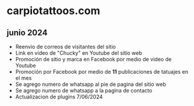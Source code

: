 # carpiotattoos.com

## junio 2024

* Reenvio de correos de visitantes del sitio
* Link en video de "Chucky" en Youtube del sitio web
* Promoción de sitio y marca en Facebook por medio de video de Youtube
* Promoción por Facebook por medio de __11__ publicaciones de tatuajes en el mes
* Se agrego numero de whatsapp al pie de pagina del sitio web
* Se agrego numero de whatsapp a la pagina de contacto
* Actualizacion de plugins 7/06/2024



